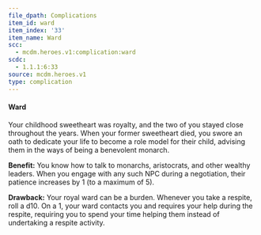 ```yaml
---
file_dpath: Complications
item_id: ward
item_index: '33'
item_name: Ward
scc:
  - mcdm.heroes.v1:complication:ward
scdc:
  - 1.1.1:6:33
source: mcdm.heroes.v1
type: complication
---
```


#### Ward

Your childhood sweetheart was royalty, and the two of you stayed close throughout the years. When your former sweetheart died, you swore an oath to dedicate your life to become a role model for their child, advising them in the ways of being a benevolent monarch.

**Benefit:** You know how to talk to monarchs, aristocrats, and other wealthy leaders. When you engage with any such NPC during a negotiation, their patience increases by 1 (to a maximum of 5).

**Drawback:** Your royal ward can be a burden. Whenever you take a respite, roll a d10. On a 1, your ward contacts you and requires your help during the respite, requiring you to spend your time helping them instead of undertaking a respite activity.
